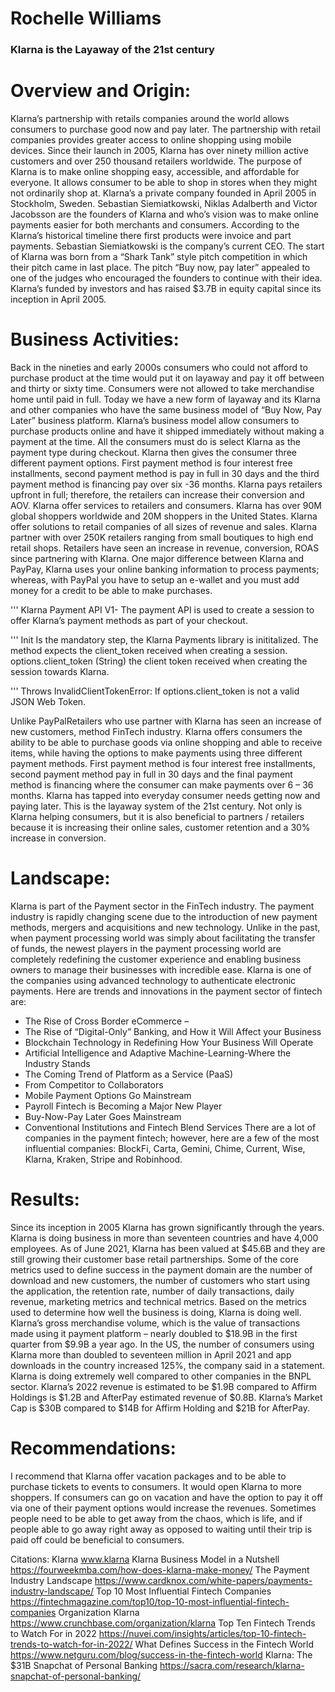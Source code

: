 # Rochelle Williams

### Klarna is the Layaway of the 21st century

# Overview and Origin:
 Klarna’s partnership with retails companies around the world allows consumers to purchase good now and pay later. The partnership with retail companies provides greater access to online shopping using mobile devices. Since their launch in 2005, Klarna has over ninety million active customers and over 250 thousand retailers worldwide. The purpose of Klarna is to make online shopping easy, accessible, and affordable for everyone. It allows consumer to be able to shop in stores when they might not ordinarily shop at.
Klarna’s a private company founded in April 2005 in Stockholm, Sweden. Sebastian Siemiatkowski, Niklas Adalberth and Victor Jacobsson are the founders of Klarna and who’s vision was to make online payments easier for both merchants and consumers. According to the Klarna’s historical timeline there first products were invoice and part payments. Sebastian Siemiatkowski is the company’s current CEO. The start of Klarna was born from a “Shark Tank” style pitch competition in which their pitch came in last place. The pitch “Buy now, pay later” appealed to one of the judges who encouraged the founders to continue with their idea. Klarna’s funded by investors and has raised $3.7B in equity capital since its inception in April 2005. 

# Business Activities:
Back in the nineties and early 2000s consumers who could not afford to purchase product at the time would put it on layaway and pay it off between and thirty or sixty time. Consumers were not allowed to take merchandise home until paid in full. Today we have a new form of layaway and its Klarna and other companies who have the same business model of “Buy Now, Pay Later” business platform. Klarna’s business model allow consumers to purchase products online and have it shipped immediately without making a payment at the time. All the consumers must do is select Klarna as the payment type during checkout. Klarna then gives the consumer three different payment options. First payment method is four interest free installments, second payment method is pay in full in 30 days and the third payment method is financing pay over six -36 months. Klarna pays retailers upfront in full; therefore, the retailers can increase their conversion and AOV. 
Klarna offer services to retailers and consumers. Klarna has over 90M global shoppers worldwide and 20M shoppers in the United States. Klarna offer solutions to retail companies of all sizes of revenue and sales. Klarna partner with over 250K retailers ranging from small boutiques to high end retail shops. Retailers have seen an increase in revenue, conversion, ROAS since partnering with Klarna. One major difference between Klarna and PayPay, Klarna uses your online banking information to process payments; whereas, with PayPal you have to setup an e-wallet and you must add money for a credit to be able to make purchases.

'''
Klarna Payment API V1-
The payment API is used to create a session to offer Klarna’s payment methods as part of your checkout. 

'''
Init
Is the mandatory step, the Klarna Payments library is inititalized.  The method expects the client_token received when creating a session.
options.client_token (String)
the client token received when creating the session towards Klarna.

'''
Throws
InvalidClientTokenError: If options.client_token is not a valid JSON Web Token.

Unlike PayPalRetailers who use partner with Klarna has seen an increase of new customers, method FinTech industry. Klarna offers consumers the ability to be able to purchase goods via online shopping and able to receive items, while having the options to make payments using three different payment methods.  First payment method is four interest free installments, second payment method pay in full in 30 days and the final payment method is financing where the consumer can make payments over 6 – 36 months.  Klarna has tapped into everyday consumer needs getting now and paying later. This is the layaway system of the 21st century. Not only is Klarna helping consumers, but it is also beneficial to partners / retailers because it is increasing their online sales, customer retention and a 30% increase in conversion.  

# Landscape:
Klarna is part of the Payment sector in the FinTech industry. The payment industry is rapidly changing scene due to the introduction of new payment methods, mergers and acquisitions and new technology. Unlike in the past, when payment processing world was simply about facilitating the transfer of funds, the newest players in the payment processing world are completely redefining the customer experience and enabling business owners to manage their businesses with incredible ease. Klarna is one of the companies using advanced technology to authenticate electronic payments. 
Here are trends and innovations in the payment sector of fintech are:
-	The Rise of Cross Border eCommerce –
-	The Rise of “Digital-Only” Banking, and How it Will Affect your Business
-	Blockchain Technology in Redefining How Your Business Will Operate
-	Artificial Intelligence and Adaptive Machine-Learning-Where the Industry Stands
-	The Coming Trend of Platform as a Service (PaaS)
-	From Competitor to Collaborators
-	Mobile Payment Options Go Mainstream
-	Payroll Fintech is Becoming a Major New Player
-	Buy-Now-Pay Later Goes Mainstream
-	Conventional Institutions and Fintech Blend Services
There are a lot of companies in the payment fintech; however, here are a few of the most influential companies: BlockFi, Carta, Gemini, Chime, Current, Wise, Klarna, Kraken, Stripe and Robinhood.

# Results:
Since its inception in 2005 Klarna has grown significantly through the years. Klarna is doing business in more than seventeen countries and have 4,000 employees. As of June 2021, Klarna has been valued at $45.6B and they are still growing their customer base retail partnerships. 
Some of the core metrics used to define success in the payment domain are the number of download and new customers, the number of customers who start using the application, the retention rate, number of daily transactions, daily revenue, marketing metrics and technical metrics. Based on the metrics used to determine how well the business is doing, Klarna is doing well. Klarna’s gross merchandise volume, which is the value of transactions made using it payment platform – nearly doubled to $18.9B in the first quarter from $9.9B a year ago.  In the US, the number of consumers using Klarna more than doubled to seventeen million in April 2021 and app downloads in the country increased 125%, the company said in a statement.
Klarna is doing extremely well compared to other companies in the BNPL sector. Klarna’s 2022 revenue is estimated to be $1.9B compared to Affirm Holdings is $1.2B and AfterPay estimated revenue of $0.8B. Klarna’s Market Cap is $30B compared to $14B for Affirm Holding and $21B for AfterPay.


# Recommendations:
I recommend that Klarna offer vacation packages and to be able to purchase tickets to events to consumers. It would open Klarna to more shoppers. If consumers can go on vacation and have the option to pay it off via one of their payment options would increase the revenues. Sometimes people need to be able to get away from the chaos, which is life, and if people able to go away right away as opposed to waiting until their trip is paid off could be beneficial to consumers. 


















Citations:
Klarna
www.klarna
Klarna Business Model in a Nutshell
https://fourweekmba.com/how-does-klarna-make-money/
The Payment Industry Landscape
https://www.cardknox.com/white-papers/payments-industry-landscape/
Top 10 Most Influential Fintech Companies
https://fintechmagazine.com/top10/top-10-most-influential-fintech-companies
Organization Klarna
https://www.crunchbase.com/organization/klarna
Top Ten Fintech Trends to Watch For in 2022
https://nuvei.com/insights/articles/top-10-fintech-trends-to-watch-for-in-2022/
What Defines Success in the Fintech World
https://www.netguru.com/blog/success-in-the-fintech-world
Klarna: The $31B Snapchat of Personal Banking
https://sacra.com/research/klarna-snapchat-of-personal-banking/

